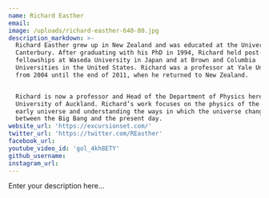 ```yaml
---
name: Richard Easther
email:
image: /uploads/richard-easther-640-80.jpg
description_markdown: >-
  Richard Easther grew up in New Zealand and was educated at the University of
  Canterbury. After graduating with his PhD in 1994, Richard held post-doctoral
  fellowships at Waseda University in Japan and at Brown and Columbia
  Universities in the United States. Richard was a professor at Yale University
  from 2004 until the end of 2011, when he returned to New Zealand.


  Richard is now a professor and Head of the Department of Physics here at the
  University of Auckland. Richard’s work focuses on the physics of the very
  early universe and understanding the ways in which the universe changes
  between the Big Bang and the present day.
website_url: 'https://excursionset.com/'
twitter_url: 'https://twitter.com/REasther'
facebook_url:
youtube_video_id: 'gol_4kh8ETY'
github_username:
instagram_url:
---
```


Enter your description here...
